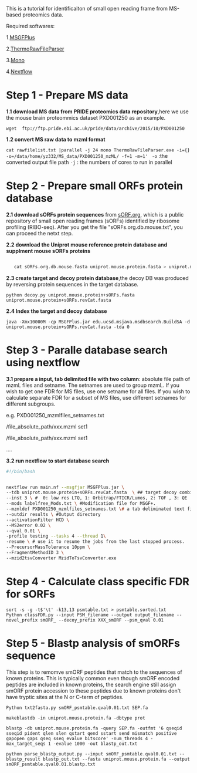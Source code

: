 This is a tutorial for identificaiton of small open reading frame from MS-based proteomics data. 

Required softwares:

1.[MSGFPlus](https://github.com/MSGFPlus/msgfplus/release)

2.[ThermoRawFileParser](https://github.com/compomics/ThermoRawFileParser)

3.[Mono](https://www.mono-project.com/download/stable/#download-lin)

4.[Nextflow](https://nextflow.io)


# Step 1 - Prepare MS data
**1.1 download MS data from PRIDE proteomics data repository**,here we use the mouse brain proteommics dataset PXD001250 as an example.

```wget  ftp://ftp.pride.ebi.ac.uk/pride/data/archive/2015/10/PXD001250```

**1.2 convert MS raw data to mzml format**

```cat rawfilelist.txt |parallel -j 24 mono ThermoRawFileParser.exe -i={} -o=/data/home/yz332/MS_data/PXD001250_mzML/ -f=1 -m=1' ```
`-o` :the converted  output file path
`-j` : the numbers of cores to run in parallel

# Step 2 - Prepare small ORFs protein database
**2.1 download sORFs protein sequences** from [sORF.org](http://www.sorfs.org), which is a public repository of small open reading frames (sORFs) identified by ribosome profiling (RIBO-seq). After you get the file "sORFs.org.db.mouse.txt", you can proceed the netxt step. 

**2.2 download the Uniprot mouse reference protein database and supplment mouse sORFs proteins**

```python tofasta.py sORFs.org.db.mouse.txt sORFs.org.db.mouse.fasta

   cat sORFs.org.db.mouse.fasta uniprot.mouse.protein.fasta > uniprot.mouse.protein+sORFs.fasta
```
**2.3 create target and decoy protein database**,the decoy DB was produced by reversing protein sequences in the target database.

```python decoy.py uniprot.mouse.protein+sORFs.fasta uniprot.mouse.protein+sORFs.revCat.fasta```

**2.4 Index the target and decoy database**

```java -Xmx10000M -cp MSGFPlus.jar edu.ucsd.msjava.msdbsearch.BuildSA -d uniprot.mouse.protein+sORFs.revCat.fasta -tda 0```


# Step 3 - Paralle database search using nextflow
**3.1 prepare a input, tab delimited file with two column**:  absolute file path of mzmL files and setname. The setnames are used to group mzmL. If you wish to get one FDR for MS files, use one setname for all files. If you wish to calculate separate FDR for a subset of MS files, use different setnames for different subgroups.

e.g. PXD001250_mzmlfiles_setnames.txt

/file_absolute_path/xxx.mzml	set1

/file_absolute_path/xxx.mzml	set1

….

**3.2 run nextflow to start database search**

```bash
#!/bin/bash


nextflow run main.nf --msgfjar MSGFPlus.jar \
--tdb uniprot.mouse.protein+sORFs.revCat.fasta  \ ## target decoy combined databases
--inst 3 \ #  0: low res LTQ, 1: Orbitrap/FTICR/Lumos, 2: TOF , 3: QE
--mods labelfree_Mods.txt \ #Modification file for MSGF+.
--mzmldef PXD001250_mzmlfiles_setnames.txt \# a tab deliminated text file with mzmlfilepath(absolute path) and setname 
--outdir results \ #Output directory
--activationFilter HCD \
--MS2error 0.02 \
--qval 0.01 \
-profile testing --tasks 4 --thread 1\
-resume \ # use it to resume the jobs from the last stopped process.
--PrecursorMassTolerance 10ppm \
--FragmentMethodID 3 \
--mzid2tsvConverter MzidToTsvConverter.exe
```
# Step 4 - Calculate class specific FDR for sORFs
```
sort -s -g -t$'\t' -k13,13 psmtable.txt > psmtable.sorted.txt
Python classFDR.py --input PSM_filename --output output_filename --novel_prefix smORF_ --decoy_prefix XXX_smORF --psm_qval 0.01

```

# Step 5 - Blastp analysis of smORFs sequence

This step is to remomve smORF peptides that match to the sequences of known proteins. This is typically common even though smORF encoded peptides are included in known proteins, the search engine still assign smORF protein accession to these peptides due to known proteins don't have tryptic sites at the N or C-term of peptides. 

```
Python txt2fasta.py smORF_psmtable.qval0.01.txt SEP.fa

makeblastdb -in uniprot.mouse.protein.fa -dbtype prot

blastp -db uniprot.mouse.protein.fa -query SEP.fa -outfmt '6 qseqid sseqid pident qlen slen qstart qend sstart send mismatch positive gapopen gaps qseq sseq evalue bitscore' -num_threads 4 -max_target_seqs 1 -evalue 1000 -out blastp_out.txt

python parse_blastp_output.py --input smORF_psmtable.qval0.01.txt --blastp_result blastp_out.txt --fasta uniprot.mouse.protein.fa --output smORF_psmtable.qval0.01.blastp.txt
```


